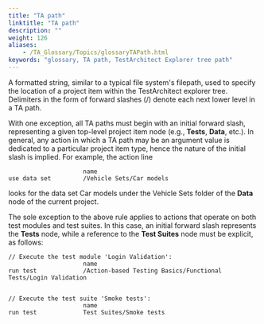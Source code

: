 ```yaml
--- 
title: "TA path"
linktitle: "TA path"
description: ""
weight: 126
aliases: 
    - /TA_Glossary/Topics/glossaryTAPath.html
keywords: "glossary, TA path, TestArchitect Explorer tree path"
---
```


A formatted string, similar to a typical file system's filepath, used to specify the location of a project item within the TestArchitect explorer tree. Delimiters in the form of forward slashes \(/\) denote each next lower level in a TA path.

With one exception, all TA paths must begin with an initial forward slash, representing a given top-level project item node \(e.g., **Tests**, **Data**, etc.\). In general, any action in which a TA path may be an argument value is dedicated to a particular project item type, hence the nature of the initial slash is implied. For example, the action line

```
                     name          
use data set         /Vehicle Sets/Car models
```

looks for the data set Car models under the Vehicle Sets folder of the **Data** node of the current project.

The sole exception to the above rule applies to actions that operate on both test modules and test suites. In this case, an initial forward slash represents the **Tests** node, while a reference to the **Test Suites** node must be explicit, as follows:

```
// Execute the test module 'Login Validation':
                     name
run test             /Action-based Testing Basics/Functional Tests/Login Validation


// Execute the test suite 'Smoke tests':
                     name
run test             Test Suites/Smoke tests
```

